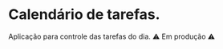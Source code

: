 # Calendário de tarefas.
Aplicação para controle das tarefas do dia.
:warning: Em produção :warning:
